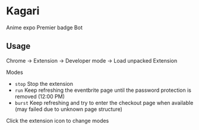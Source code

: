 # Kagari

Anime expo Premier badge Bot

## Usage

Chrome -> Extension -> Developer mode -> Load unpacked Extension

Modes

- ```stop``` Stop the extension
- ```run``` Keep refreshing the eventbrite page until the password protection is removed (12:00 PM)
- ```burst``` Keep refreshing and try to enter the checkout page when available (may failed due to unknown page structure)

Click the extension icon to change modes